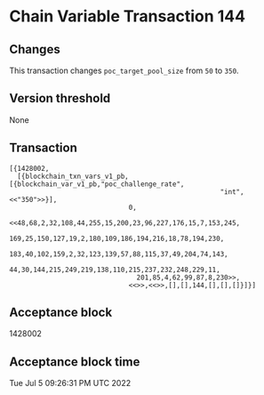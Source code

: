 # Chain Variable Transaction 144

## Changes

This transaction changes `poc_target_pool_size` from `50` to `350`.

## Version threshold

None

## Transaction

```
[{1428002,
  [{blockchain_txn_vars_v1_pb,[{blockchain_var_v1_pb,"poc_challenge_rate",
                                                     "int",<<"350">>}],
                              0,
                              <<48,68,2,32,108,44,255,15,200,23,96,227,176,15,7,153,245,
                                169,25,150,127,19,2,180,109,186,194,216,18,78,194,230,
                                183,40,102,159,2,32,123,139,57,88,115,37,49,204,74,143,
                                44,30,144,215,249,219,138,110,215,237,232,248,229,11,
                                201,85,4,62,99,87,8,230>>,
                              <<>>,<<>>,[],[],144,[],[],[]}]}]
```

## Acceptance block

1428002

## Acceptance block time

Tue Jul  5 09:26:31 PM UTC 2022

